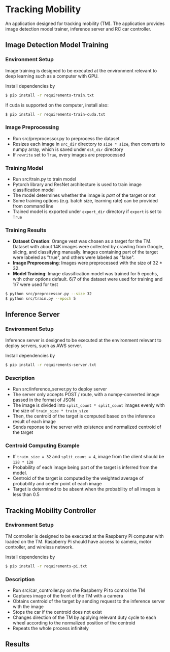 # Tracking Mobility

An application designed for tracking mobility (TM). The application provides image detection model trainer, inference server and RC car controller.

## Image Detection Model Training

### Environment Setup

Image training is designed to be executed at the environment relevant to deep learning such as a computer with GPU.

Install dependencies by
```sh
$ pip install -r requirements-train.txt
```

If cuda is supported on the computer, install also:
```sh
$ pip install -r requirements-train-cuda.txt
```

### Image Preprocessing

* Run src/preprocessor.py to preprocess the dataset
* Resizes each image in `src_dir` directory to `size * size`, then converts to numpy array, which is saved under `dst_dir` directory
* If `rewrite` set to `True`, every images are preprocessed

### Training Model

* Run src/train.py to train model
* Pytorch library and ResNet architecture is used to train image classification model
* The model determines whether the image is *part* of the target or not
* Some training options (e.g. batch size, learning rate) can be provided from command line
* Trained model is exported under `export_dir` directory if `export` is set to `True`

### Training Results

* **Dataset Creation**: Orange vest was chosen as a target for the TM. Dataset with about 14K images were collected by crawling from Google, slicing, and classifying manually. Images containing part of the target were labeled as "true", and others were labeled as "false".
* **Image Preprocessing**: Images were preprocessed with the size of 32 * 32.
* **Model Training**: Image classification model was trained for 5 epochs, with other options default. 6/7 of the dataset were used for training and 1/7 were used for test

```sh
$ python src/preprocessor.py --size 32
$ python src/train.py --epoch 5
```

## Inference Server

### Environment Setup

Inference server is designed to be executed at the environment relevant to deploy servers, such as AWS server.

Install dependencies by
```sh
$ pip install -r requirements-server.txt
```

### Description

* Run src/inference_server.py to deploy server
* The server only accepts POST / route, with a numpy-converted image passed in the format of JSON
* The image is divided into `split_count * split_count` images evenly with the size of `train_size * train_size`
* Then, the centroid of the target is computed based on the inference result of each image
* Sends reponse to the server with existence and normalized centroid of the target

### Centroid Computing Example

* If `train_size = 32` and `split_count = 4`, image from the client should be `128 * 128`
* Probability of each image being part of the target is inferred from the model.
* Centroid of the target is computed by the weighted average of probability and center point of each image
* Target is determined to be absent when the probability of all images is less than 0.5

## Tracking Mobility Controller

### Environment Setup

TM controller is designed to be executed at the Raspberry Pi computer with loaded on the TM. Raspberry Pi should have access to camera, motor controller, and wireless network.

Install dependencies by
```sh
$ pip install -r requirements-pi.txt
```

### Description

* Run src/car_controller.py on the Raspberry Pi to control the TM
* Captures image of the front of the TM with a camera
* Obtains centroid of the target by sending request to the inference server with the image
* Stops the car if the centroid does not exist
* Changes direction of the TM by applying relevant duty cycle to each wheel according to the normalized position of the centroid
* Repeats the whole process infinitely

## Results
